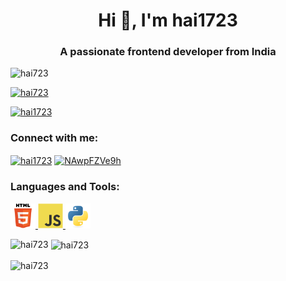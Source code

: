 <h1 align="center">Hi 👋, I'm hai1723</h1>
<h3 align="center">A passionate frontend developer from India</h3>

<p align="left"> <img src="https://komarev.com/ghpvc/?username=hai723&label=Profile%20views&color=0e75b6&style=flat" alt="hai723" /> </p>

<p align="left"> <a href="https://github.com/ryo-ma/github-profile-trophy"><img src="https://github-profile-trophy.vercel.app/?username=hai723" alt="hai723" /></a> </p>

<p align="left"> <a href="https://twitter.com/hai1723" target="blank"><img src="https://img.shields.io/twitter/follow/hai1723?logo=twitter&style=for-the-badge" alt="hai1723" /></a> </p>

<h3 align="left">Connect with me:</h3>
<p align="left">
<a href="https://twitter.com/hai1723" target="blank"><img align="center" src="https://raw.githubusercontent.com/rahuldkjain/github-profile-readme-generator/master/src/images/icons/Social/twitter.svg" alt="hai1723" height="30" width="40" /></a>
<a href="https://discord.gg/NAwpFZVe9h" target="blank"><img align="center" src="https://raw.githubusercontent.com/rahuldkjain/github-profile-readme-generator/master/src/images/icons/Social/discord.svg" alt="NAwpFZVe9h" height="30" width="40" /></a>
</p>

<h3 align="left">Languages and Tools:</h3>
<p align="left"> <a href="https://www.w3.org/html/" target="_blank" rel="noreferrer"> <img src="https://raw.githubusercontent.com/devicons/devicon/master/icons/html5/html5-original-wordmark.svg" alt="html5" width="40" height="40"/> </a> <a href="https://developer.mozilla.org/en-US/docs/Web/JavaScript" target="_blank" rel="noreferrer"> <img src="https://raw.githubusercontent.com/devicons/devicon/master/icons/javascript/javascript-original.svg" alt="javascript" width="40" height="40"/> </a> <a href="https://www.python.org" target="_blank" rel="noreferrer"> <img src="https://raw.githubusercontent.com/devicons/devicon/master/icons/python/python-original.svg" alt="python" width="40" height="40"/> </a> </p>

<p><img align="left" src="https://github-readme-stats.vercel.app/api/top-langs?username=hai723&show_icons=true&locale=en&layout=compact" alt="hai723" /></p>

<p>&nbsp;<img align="center" src="https://github-readme-stats.vercel.app/api?username=hai723&show_icons=true&locale=en" alt="hai723" /></p>

<p><img align="center" src="https://github-readme-streak-stats.herokuapp.com/?user=hai723&" alt="hai723" /></p>
